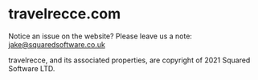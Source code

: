 # travelrecce.com

Notice an issue on the website? Please leave us a note: jake@squaredsoftware.co.uk

travelrecce, and its associated properties, are copyright of 2021 Squared Software LTD.
